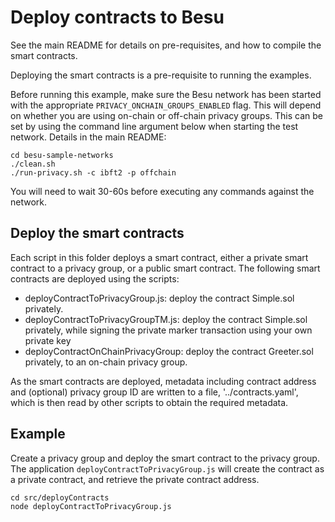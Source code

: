 # Deploy contracts to Besu
See the main README for details on pre-requisites, and how to compile the smart contracts.

Deploying the smart contracts is a pre-requisite to running the examples.

Before running this example, make sure the Besu network has been started with the appropriate `PRIVACY_ONCHAIN_GROUPS_ENABLED` flag. This will depend on whether you are using on-chain or off-chain privacy groups. This can be set by using the command line argument below when starting the test network. Details in the main README:

```
cd besu-sample-networks
./clean.sh
./run-privacy.sh -c ibft2 -p offchain
```

You will need to wait 30-60s before executing any commands against the network.

## Deploy the smart contracts
Each script in this folder deploys a smart contract, either a private smart contract to a privacy group, or a public smart contract. The following smart contracts are deployed using the scripts:

* deployContractToPrivacyGroup.js: deploy the contract Simple.sol privately.
* deployContractToPrivacyGroupTM.js: deploy the contract Simple.sol privately, while signing the private marker transaction using your own private key
* deployContractOnChainPrivacyGroup: deploy the contract Greeter.sol privately, to an on-chain privacy group.

As the smart contracts are deployed, metadata including contract address and (optional) privacy group ID are written to a file, '../contracts.yaml', which is then read by other scripts to obtain the required metadata.

## Example
Create a privacy group and deploy the smart contract to the privacy group. The application `deployContractToPrivacyGroup.js` will create the contract as a private contract, and retrieve the private contract address. 

```
cd src/deployContracts
node deployContractToPrivacyGroup.js
```

